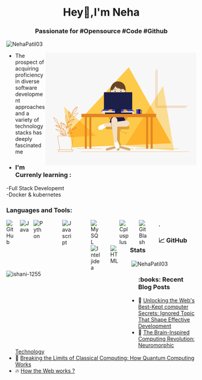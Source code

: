 
<h1 align="center">Hey👋,I'm Neha</h1>
                           
<h3 align="center">Passionate for #Opensource #Code #Github</h3>
<p align="left"> <img src="https://komarev.com/ghpvc/?username=NehaPatil03&label=Profile%20views&color=0e75b6&style=flat" alt="NehaPatil03" /> </p>
<p align="right"> <img src="https://github.com/NehaPatil03/NehaPatil03/raw/main/d4tvukbt5mra37cvwklk.gif" alt="Coder GIF" align="right" width="400"> </p>                 

- The prospect of acquiring proficiency in diverse software development approaches and a variety of technology stacks has deeply fascinated me
- <h3 align="left">I'm Currenly learning :</h3>
-Full Stack Developemt                                                                                                                                                    
-Docker & kubernetes

<h3 align="left">Languages and Tools:</h3>
<P
<img align="left" alt="Visual Studio Code" width="26px" src="https://cdn.jsdelivr.net/gh/devicons/devicon/icons/vscode/vscode-original.svg" style="padding-right:50px;" /><img align="left" alt="GitHub" width="26px" src="https://user-images.githubusercontent.com/3369400/139447912-e0f43f33-6d9f-45f8-be46-2df5bbc91289.png" style="padding-right:10px;" /><img align="left" alt="Java" width="26px" src="https://cdn.jsdelivr.net/gh/devicons/devicon/icons/java/java-original.svg" style="padding-right:10px;" />
<img align="left" alt="Python" width="26px" src="https://cdn.jsdelivr.net/gh/devicons/devicon/icons/python/python-original.svg" style="padding-right:50px;" />
<img align="left" alt="Javascript" width="26px" src="https://cdn.jsdelivr.net/gh/devicons/devicon/icons/javascript/javascript-original.svg" style="padding-right:50px;" />
<img align="left" alt="MySQL" width="26px" src="https://cdn.jsdelivr.net/gh/devicons/devicon/icons/mysql/mysql-original.svg" style="padding-right:50px;" />
<img align="left" alt="Cplusplus" width="26px" src="https://cdn.jsdelivr.net/gh/devicons/devicon/icons/cplusplus/cplusplus-original.svg" style="padding-right:26px;" />   <img align="left" alt="GitBlash" width="26px" src="https://cdn.jsdelivr.net/gh/devicons/devicon/icons/git/git-original.svg" style="padding-right:26px;" />               <img align="left" alt="Inteljidea" width="26px" src="https://cdn.jsdelivr.net/gh/devicons/devicon/icons/intellij/intellij-original.svg" style="padding-right:26px;" />   <img align="left" alt="HTML" width="26px" src="https://cdn.jsdelivr.net/gh/devicons/devicon/icons/html5/html5-original.svg" style="padding-right:26px;" /></p>
<h4>.</h4>
 
<h3 align="left">📈 GitHub Stats</h3>
<p>&nbsp;<img align="left" src="https://github-readme-stats.vercel.app/api?username=NehaPatil03&show_icons=true&locale=en" alt="ishani-1255" height="200" width="350" /><img align="center" src="https://github-readme-streak-stats.herokuapp.com/?user=NehaPatil03&" alt="NehaPatil03" height="200" width="350"/></p>

<h3 align="left"> :books: Recent Blog Posts</h3>

<!-- BLOGPOSTS:START -->
 - 🚀 [Unlocking the Web&#39;s Best-Kept computer Secrets: Ignored Topic That Shape Effective Development](https://nehapatil03.hashnode.dev/unlocking-the-webs-best-kept-computer-secrets-ignored-topic-that-shape-effective-development)
 - 🌮 [The Brain-Inspired Computing Revolution: Neuromorphic Technology](https://nehapatil03.hashnode.dev/the-brain-inspired-computing-revolution-neuromorphic-technology)
 - 💯 [Breaking the Limits of Classical Computing: How Quantum Computing Works](https://nehapatil03.hashnode.dev/breaking-the-limits-of-classical-computing-how-quantum-computing-works)
 - 🔥 [How the Web works ?](https://nehapatil03.hashnode.dev/how-the-web-works)<!-- BLOGPOSTS:END -->
  



